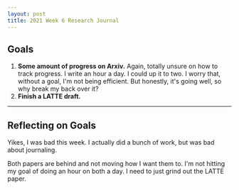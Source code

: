 ```yaml
---
layout: post
title: 2021 Week 6 Research Journal
---
```


## Goals

1. **Some amount of progress on Arxiv.** Again, totally unsure on how to track progress. I write an hour a day. I could up it to two. I worry that, without a goal, I'm not being efficient. But honestly, it's going well, so why break my back over it?
2. **Finish a LATTE draft.**

---

## Reflecting on Goals

Yikes,
  I was bad this week.
I actually did a bunch of work,
  but was bad about journaling.

Both papers
  are behind
  and not moving
  how I want them to.
I'm not hitting my goal
  of doing an hour on both
  a day.
I need to just
  grind out the LATTE paper.
